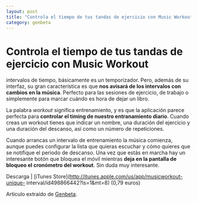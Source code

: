 ```yaml
---
layout: post
title: "Controla el tiempo de tus tandas de ejercicio con Music Workout"
category: genbeta
---
```


# Controla el tiempo de tus tandas de ejercicio con Music Workout

intervalos de tiempo, básicamente es un temporizador. Pero, además de su
interfaz, su gran característica es que **nos avisará de los intervalos con
cambios en la música**. Perfecto para las sesiones de ejercicio, de trabajo o
simplemente para marcar cuándo es hora de dejar un libro.

La palabra _workout_ significa entrenamiento, y es que la aplicación parece
perfecta para **controlar el timing de nuestro entranamiento diario**. Cuando
creas un workout tienes que indicar un nombre, una duración del ejercicio y
una duración del descanso, así como un número de repeticiones.

Cuando arrancas un intervalo de entrenamiento la música comienza, aunque
puedes configurar la lista que quieras escuchar y cómo quieres que se
notifique el periodo de descanso. Una vez que estás en marcha hay un
interesante botón que bloquea el móvil mientras **deja en la pantalla de
bloqueo el cronómetro del workout**. Sin duda muy interesante.

Descarga | [iTunes Store](http://itunes.apple.com/us/app/musicworkout-unique-
interval/id498866442?ls=1&mt=8) (0,79 euros)

Artículo extraído de [Genbeta](http://www.genbeta.com).